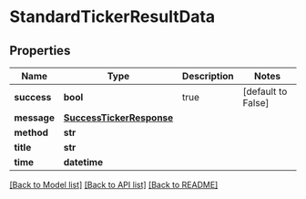 # StandardTickerResultData

## Properties
Name | Type | Description | Notes
------------ | ------------- | ------------- | -------------
**success** | **bool** | true | [default to False]
**message** | [**SuccessTickerResponse**](SuccessTickerResponse.md) |  | 
**method** | **str** |  | 
**title** | **str** |  | 
**time** | **datetime** |  | 

[[Back to Model list]](../README.md#documentation-for-models) [[Back to API list]](../README.md#documentation-for-api-endpoints) [[Back to README]](../README.md)


